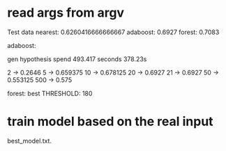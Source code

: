 # read args from argv

Test data
nearest: 0.6260416666666667
adaboost: 0.6927
forest: 0.7083

adaboost:

gen hypothesis spend 493.417 seconds
378.23s

2 -> 0.2646
5 -> 0.659375
10 -> 0.678125
20 -> 0.6927
21 -> 0.6927
50 -> 0.553125
500 -> 0.575

forest:
best THRESHOLD: 180

# train model based on the real input

best_model.txt.
